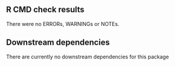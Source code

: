 ## R CMD check results
There were no ERRORs, WARNINGs or NOTEs.

## Downstream dependencies
There are currently no downstream dependencies for this package
